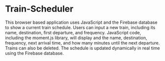 # Train-Scheduler

This browser based application uses JavaScript and the Firebase database to show a current train schedule. Users can input a new train, including its name, destination, first departure, and frequency. JavaScript code, including the moment.js library, will display and the name, destination, frequency, next arrival time, and how many minutes until the next departure. Trains can also be deleted. The schedule is updated dynamically in real time using the Firebase database.
